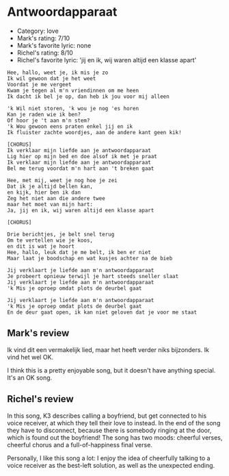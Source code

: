 # Antwoordapparaat

 * Category: love
 * Mark's rating: 7/10
 * Mark's  favorite lyric: none
 * Richel's rating: 8/10
 * Richel's favorite lyric: 'jij en ik, wij waren altijd een klasse apart'

 ```
Hee, hallo, weet je, ik mis je zo
Ik wil gewoon dat je het weet 
Voordat je me vergeet
Kwam je tegen al m'n vriendinnen om me heen
Ik dacht ik bel je op, dan heb ik jou voor mij alleen

'k Wil niet storen, 'k wou je nog 'es horen
Kan je raden wie ik ben? 
Of hoor je 't aan m'n stem?
'k Wou gewoon eens praten enkel jij en ik
Ik fluister zachte woordjes, aan de andere kant geen kik!

[CHORUS]
Ik verklaar mijn liefde aan je antwoordapparaat
Lig hier op mijn bed en doe alsof ik met je praat
Ik verklaar mijn liefde aan je antwoordapparaat
Bel me terug voordat m'n hart aan 't breken gaat

Hee, met mij, weet je nog hoe je zei
Dat ik je altijd bellen kan, 
en kijk, hier ben ik dan
Zeg het niet aan die andere twee 
maar het moet van mijn hart:
Ja, jij en ik, wij waren altijd een klasse apart

[CHORUS]

Drie berichtjes, je belt snel terug
Om te vertellen wie je koos, 
en dit is wat je hoort
Hee, hallo, leuk dat je me belt, ik ben er niet
Maar laat je boodschap en wat kusjes achter na de bieb

Jij verklaart je liefde aan m'n antwoordapparaat
Je probeert opnieuw terwijl je hart steeds sneller slaat
Jij verklaart je liefde aan m'n antwoordapparaat
'k Mis je oproep omdat plots de deurbel gaat

Jij verklaart je liefde aan m'n antwoordapparaat
'k Mis je oproep omdat plots de deurbel gaat
En de deur gaat open, ik kan niet geloven dat je voor me staat
```

## Mark's review

Ik vind dit een vermakelijk lied, maar het heeft verder niks bijzonders. Ik vind het wel OK.

I think this is a pretty enjoyable song, but it doesn't have anything special. It's an OK song.

## Richel's review

In this song, K3 describes calling a boyfriend, but get connected to his
voice receiver, at which they tell their love to instead. In the end of
the song they have to disconnect, because there is somebody ringing at
the door, which is found out the boyfriend! The song has two moods:
cheerful verses, cheerful chorus and a full-of-happiness final verse.

Personally, I like this song a lot: I enjoy the idea of cheerfully
talking to a voice receiver as the best-left solution, as well as the
unexpected ending.
